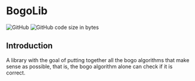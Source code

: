 # BogoLib
![GitHub](https://img.shields.io/github/license/ThiagoDSMarcelino/BogoLib?color=blue)
![GitHub code size in bytes](https://img.shields.io/github/languages/code-size/ThiagoDSMarcelino/BogoLib)

## Introduction
A library with the goal of putting together all the bogo algorithms that make sense as possible, that is, the bogo algorithm alone can check if it is correct.
